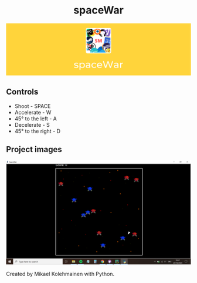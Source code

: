 <h1 align="center">spaceWar</h1>

![Banner](https://raw.githubusercontent.com/Super-Michael-05/spaceWar/master/README_assets/banner.png)

<h2 align="left">Controls</h2>

<ul>
  <li>Shoot - SPACE</li>
  <li>Accelerate - W</li>
  <li>45° to the left - A</li>
  <li>Decelerate - S</li>
  <li>45° to the right - D</li>  
</ul>

<h2 align="left">Project images</h2>

![1st](https://raw.githubusercontent.com/Super-Michael-05/spaceWar/master/README_assets/Screenshot%20(26).png)

<footer>Created by Mikael Kolehmainen with Python.</footer>
